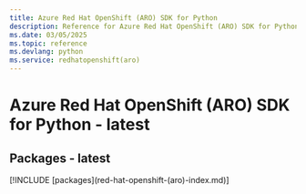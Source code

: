 ```yaml
---
title: Azure Red Hat OpenShift (ARO) SDK for Python
description: Reference for Azure Red Hat OpenShift (ARO) SDK for Python
ms.date: 03/05/2025
ms.topic: reference
ms.devlang: python
ms.service: redhatopenshift(aro)
---
```

# Azure Red Hat OpenShift (ARO) SDK for Python - latest
## Packages - latest
[!INCLUDE [packages](red-hat-openshift-(aro\)-index.md)]